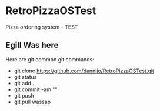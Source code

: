 # RetroPizzaOSTest
Pizza ordering system - TEST


## Egill Was here

Here are git common git commands:

* git clone https://github.com/dannijo/RetroPizzaOSTest.git
* git status
* git add .
* git commit -am ""
* git push
* git pull
wassap
